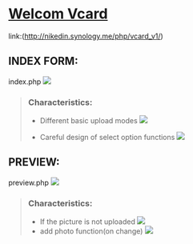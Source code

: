 # [Welcom Vcard](http://nikedin.synology.me/php/vcard_v1/)
link:(http://nikedin.synology.me/php/vcard_v1/)

## INDEX FORM:
index.php
![](https://i.imgur.com/6Lss1k8.jpg)

> ### Characteristics:
> - Different basic upload modes
>   ![](https://i.imgur.com/P5vrl87.png)
>
> - Careful design of select option functions
    ![](https://i.imgur.com/Bl6s6pJ.png)

## PREVIEW:
preview.php
![](https://i.imgur.com/scsQulE.jpg)
> ### Characteristics:
> - If the picture is not uploaded
>![](https://i.imgur.com/RY7kn1g.png)
> - add photo function(on change)
> ![](https://i.imgur.com/hhkeeII.png)
